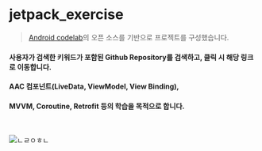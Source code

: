 # jetpack_exercise
   
> [Android codelab](https://developer.android.com/codelabs/android-paging#0)의 오픈 소스를 기반으로 프로젝트를 구성했습니다.       

#### 사용자가 검색한 키워드가 포함된 Github Repository를 검색하고, 클릭 시 해당 링크로 이동합니다.   

#### AAC 컴포넌트(LiveData, ViewModel, View Binding), 
#### MVVM, Coroutine, Retrofit 등의 학습을 목적으로 합니다.     
<br/>

![ㄴㄹㅇㅎㄴ](https://user-images.githubusercontent.com/50983832/112764875-6a919100-9045-11eb-8bb9-44e18694607a.jpeg)




